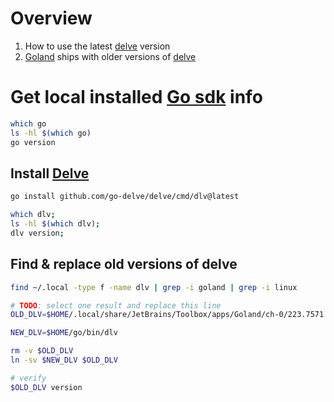 # Overview
1. How to use the latest [delve](https://github.com/go-delve/delve) version
1. [Goland](https://www.jetbrains.com/go/) ships with older versions of [delve](https://github.com/go-delve/delve)


# Get local installed [Go sdk](https://go.dev/dl/) info
```bash
which go
ls -hl $(which go)
go version
```


## Install [Delve](https://github.com/go-delve/delve/tree/master/Documentation/installation)
```bash
go install github.com/go-delve/delve/cmd/dlv@latest

which dlv;
ls -hl $(which dlv);
dlv version;
```

## Find & replace old versions of delve
```bash
find ~/.local -type f -name dlv | grep -i goland | grep -i linux

# TODO: select one result and replace this line
OLD_DLV=$HOME/.local/share/JetBrains/Toolbox/apps/Goland/ch-0/223.7571.176/plugins/go-plugin/lib/dlv/linux/dlv

NEW_DLV=$HOME/go/bin/dlv

rm -v $OLD_DLV
ln -sv $NEW_DLV $OLD_DLV

# verify
$OLD_DLV version
```
